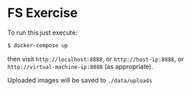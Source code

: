 # FS Exercise

To run this just execute:

```sh
$ docker-compose up 
```

then visit `http://localhost:8888`, or `http://host-ip:8888`, or `http://virtual-machine-ip:8888` (as appropriate).

Uploaded images will be saved to `./data/uploads`

